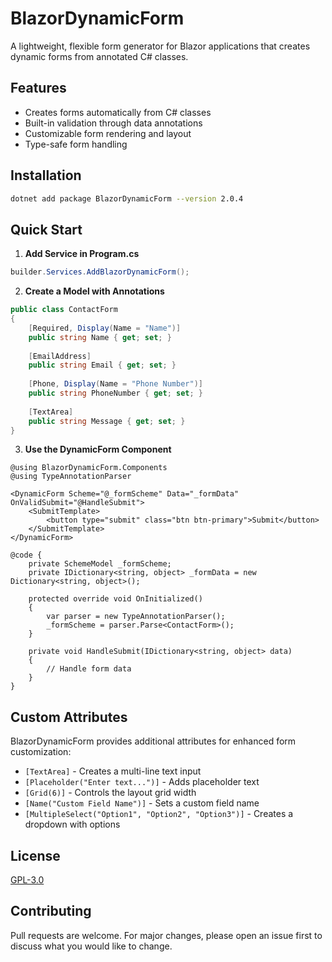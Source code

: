 # BlazorDynamicForm

A lightweight, flexible form generator for Blazor applications that creates dynamic forms from annotated C# classes.

## Features

- Creates forms automatically from C# classes
- Built-in validation through data annotations
- Customizable form rendering and layout
- Type-safe form handling

## Installation

```bash
dotnet add package BlazorDynamicForm --version 2.0.4
```

## Quick Start

1. **Add Service in Program.cs**

```csharp
builder.Services.AddBlazorDynamicForm();
```

2. **Create a Model with Annotations**

```csharp
public class ContactForm
{
    [Required, Display(Name = "Name")]
    public string Name { get; set; }
    
    [EmailAddress]
    public string Email { get; set; }
    
    [Phone, Display(Name = "Phone Number")]
    public string PhoneNumber { get; set; }
    
    [TextArea]
    public string Message { get; set; }
}
```

3. **Use the DynamicForm Component**

```razor
@using BlazorDynamicForm.Components
@using TypeAnnotationParser

<DynamicForm Scheme="@_formScheme" Data="_formData" OnValidSubmit="@HandleSubmit">
    <SubmitTemplate>
        <button type="submit" class="btn btn-primary">Submit</button>
    </SubmitTemplate>
</DynamicForm>

@code {
    private SchemeModel _formScheme;
    private IDictionary<string, object> _formData = new Dictionary<string, object>();
    
    protected override void OnInitialized()
    {
        var parser = new TypeAnnotationParser();
        _formScheme = parser.Parse<ContactForm>();
    }
    
    private void HandleSubmit(IDictionary<string, object> data)
    {
        // Handle form data
    }
}
```

## Custom Attributes

BlazorDynamicForm provides additional attributes for enhanced form customization:

- `[TextArea]` - Creates a multi-line text input
- `[Placeholder("Enter text...")]` - Adds placeholder text
- `[Grid(6)]` - Controls the layout grid width
- `[Name("Custom Field Name")]` - Sets a custom field name
- `[MultipleSelect("Option1", "Option2", "Option3")]` - Creates a dropdown with options

## License

[GPL-3.0](https://www.gnu.org/licenses/gpl-3.0.html)

## Contributing

Pull requests are welcome. For major changes, please open an issue first to discuss what you would like to change.
